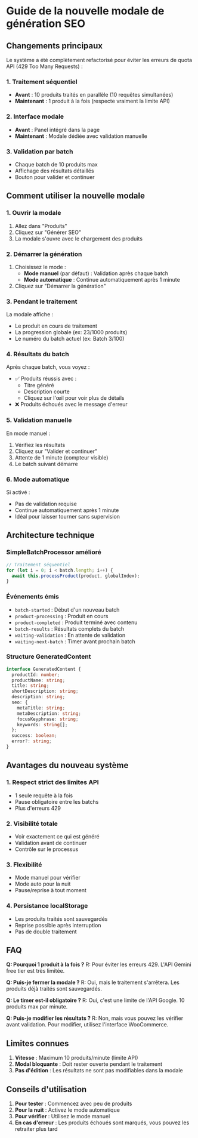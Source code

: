 # Guide de la nouvelle modale de génération SEO

## Changements principaux

Le système a été complètement refactorisé pour éviter les erreurs de quota API (429 Too Many Requests) :

### 1. **Traitement séquentiel**
- **Avant** : 10 produits traités en parallèle (10 requêtes simultanées)
- **Maintenant** : 1 produit à la fois (respecte vraiment la limite API)

### 2. **Interface modale**
- **Avant** : Panel intégré dans la page
- **Maintenant** : Modale dédiée avec validation manuelle

### 3. **Validation par batch**
- Chaque batch de 10 produits max
- Affichage des résultats détaillés
- Bouton pour valider et continuer

## Comment utiliser la nouvelle modale

### 1. Ouvrir la modale
1. Allez dans "Produits"
2. Cliquez sur "Générer SEO"
3. La modale s'ouvre avec le chargement des produits

### 2. Démarrer la génération
1. Choisissez le mode :
   - **Mode manuel** (par défaut) : Validation après chaque batch
   - **Mode automatique** : Continue automatiquement après 1 minute
2. Cliquez sur "Démarrer la génération"

### 3. Pendant le traitement
La modale affiche :
- Le produit en cours de traitement
- La progression globale (ex: 23/1000 produits)
- Le numéro du batch actuel (ex: Batch 3/100)

### 4. Résultats du batch
Après chaque batch, vous voyez :
- ✅ Produits réussis avec :
  - Titre généré
  - Description courte
  - Cliquez sur l'œil pour voir plus de détails
- ❌ Produits échoués avec le message d'erreur

### 5. Validation manuelle
En mode manuel :
1. Vérifiez les résultats
2. Cliquez sur "Valider et continuer"
3. Attente de 1 minute (compteur visible)
4. Le batch suivant démarre

### 6. Mode automatique
Si activé :
- Pas de validation requise
- Continue automatiquement après 1 minute
- Idéal pour laisser tourner sans supervision

## Architecture technique

### SimpleBatchProcessor amélioré
```typescript
// Traitement séquentiel
for (let i = 0; i < batch.length; i++) {
  await this.processProduct(product, globalIndex);
}
```

### Événements émis
- `batch-started` : Début d'un nouveau batch
- `product-processing` : Produit en cours
- `product-completed` : Produit terminé avec contenu
- `batch-results` : Résultats complets du batch
- `waiting-validation` : En attente de validation
- `waiting-next-batch` : Timer avant prochain batch

### Structure GeneratedContent
```typescript
interface GeneratedContent {
  productId: number;
  productName: string;
  title: string;
  shortDescription: string;
  description: string;
  seo: {
    metaTitle: string;
    metaDescription: string;
    focusKeyphrase: string;
    keywords: string[];
  };
  success: boolean;
  error?: string;
}
```

## Avantages du nouveau système

### 1. **Respect strict des limites API**
- 1 seule requête à la fois
- Pause obligatoire entre les batchs
- Plus d'erreurs 429

### 2. **Visibilité totale**
- Voir exactement ce qui est généré
- Validation avant de continuer
- Contrôle sur le processus

### 3. **Flexibilité**
- Mode manuel pour vérifier
- Mode auto pour la nuit
- Pause/reprise à tout moment

### 4. **Persistance localStorage**
- Les produits traités sont sauvegardés
- Reprise possible après interruption
- Pas de double traitement

## FAQ

**Q: Pourquoi 1 produit à la fois ?**
R: Pour éviter les erreurs 429. L'API Gemini free tier est très limitée.

**Q: Puis-je fermer la modale ?**
R: Oui, mais le traitement s'arrêtera. Les produits déjà traités sont sauvegardés.

**Q: Le timer est-il obligatoire ?**
R: Oui, c'est une limite de l'API Google. 10 produits max par minute.

**Q: Puis-je modifier les résultats ?**
R: Non, mais vous pouvez les vérifier avant validation. Pour modifier, utilisez l'interface WooCommerce.

## Limites connues

1. **Vitesse** : Maximum 10 produits/minute (limite API)
2. **Modal bloquante** : Doit rester ouverte pendant le traitement
3. **Pas d'édition** : Les résultats ne sont pas modifiables dans la modale

## Conseils d'utilisation

1. **Pour tester** : Commencez avec peu de produits
2. **Pour la nuit** : Activez le mode automatique
3. **Pour vérifier** : Utilisez le mode manuel
4. **En cas d'erreur** : Les produits échoués sont marqués, vous pouvez les retraiter plus tard